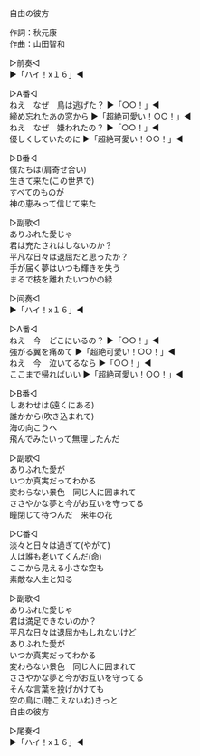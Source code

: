 自由の彼方  
  
作詞：秋元康  
作曲：山田智和  
  
▷前奏◁  
▶「ハイ！x１６」◀  
  
▷A番◁  
ねえ　なぜ　鳥は逃げた？ ▶「○○！」◀   
締め忘れたあの窓から ▶「超絶可愛い！○○！」◀   
ねえ　なぜ　嫌われたの？ ▶「○○！」◀   
優しくしていたのに ▶「超絶可愛い！○○！」◀   
  
▷B番◁  
僕たちは(肩寄せ合い)  
生きて来た(この世界で)  
すべてのものが  
神の恵みって信じて来た  
  
▷副歌◁  
ありふれた愛じゃ  
君は充たされはしないのか？  
平凡な日々は退屈だと思ったか？  
手が届く夢はいつも輝きを失う  
まるで枝を離れたいつかの緑  
  
▷间奏◁  
▶「ハイ！x１６」◀  
  
▷A番◁  
ねえ　今　どこにいるの？ ▶「○○！」◀   
強がる翼を痛めて ▶「超絶可愛い！○○！」◀   
ねえ　今　泣いてるなら ▶「○○！」◀   
ここまで帰ればいい ▶「超絶可愛い！○○！」◀   
  
▷B番◁  
しあわせは(遠くにある)  
誰かから(吹き込まれて)  
海の向こうへ  
飛んでみたいって無理したんだ  
  
▷副歌◁  
ありふれた愛が  
いつか真実だってわかる  
変わらない景色　同じ人に囲まれて  
ささやかな夢と今がお互いを守ってる  
瞳閉じて待つんだ　来年の花  
  
▷C番◁  
淡々と日々は過ぎて(やがて)  
人は誰も老いてくんだ(命)  
ここから見える小さな空も  
素敵な人生と知る  
  
▷副歌◁  
ありふれた愛じゃ  
君は満足できないのか？  
平凡な日々は退屈かもしれないけど  
ありふれた愛が  
いつか真実だってわかる  
変わらない景色　同じ人に囲まれて  
ささやかな夢と今がお互いを守ってる  
そんな言葉を投げかけても  
空の鳥に(聴こえないね)きっと  
自由の彼方  
  
▷尾奏◁  
▶「ハイ！x１６」◀   
